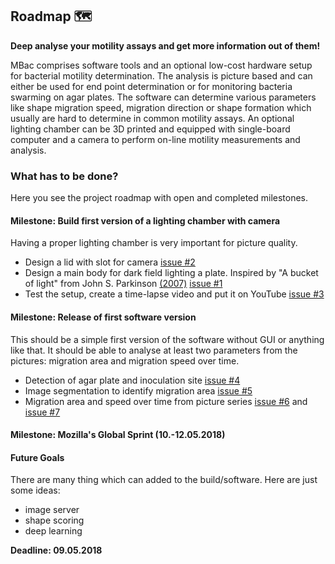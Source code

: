 ## Roadmap 🗺

**Deep analyse your motility assays and get more information out of them!**

MBac comprises software tools and an optional low-cost hardware setup for bacterial motility determination. The analysis is picture based and can either be used for end point determination or for monitoring bacteria swarming on agar plates. The software can determine various parameters like shape migration speed, migration direction or shape formation which usually are hard to determine in common motility assays. An optional lighting chamber can be 3D printed and equipped with single-board computer and a camera to perform on-line motility measurements and analysis.  

### What has to be done?

Here you see the project roadmap with open and completed milestones.


#### Milestone: Build first version of a lighting chamber with camera
Having a proper lighting chamber is very important for picture quality.

- Design a lid with slot for camera [issue #2](https://github.com/vektorious/mbac/issues/2)
- Design a main body for dark field lighting a plate. Inspired by "A bucket of light" from John S. Parkinson [(2007)](http://chemotaxis.biology.utah.edu/Parkinson_Lab/publications/PDFs/Parkinson,%202007b.pdf) [issue #1](https://github.com/vektorious/mbac/issues/1)
- Test the setup, create a time-lapse video and put it on YouTube [issue #3](https://github.com/vektorious/mbac/issues/3)

#### Milestone: Release of first software version
This should be a simple first version of the software without GUI or anything like that. It should be able to analyse at least two parameters from the pictures: migration area and migration speed over time.
- Detection of agar plate and inoculation site [issue #4](https://github.com/vektorious/mbac/issues/4)
- Image segmentation to identify migration area [issue #5](https://github.com/vektorious/mbac/issues/5)
- Migration area and speed over time from picture series [issue #6](https://github.com/vektorious/mbac/issues/6) and [issue #7](https://github.com/vektorious/mbac/issues/7)

#### Milestone: Mozilla's Global Sprint (10.-12.05.2018)

#### Future Goals
There are many thing which can added to the build/software. Here are just some ideas:
- image server
- shape scoring
- deep learning

**Deadline: 09.05.2018**
